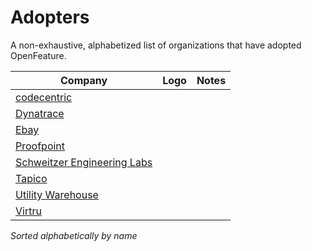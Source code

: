 # Adopters

A non-exhaustive, alphabetized list of organizations that have adopted OpenFeature.

| Company                                           | Logo       | Notes |
| ------------------------------------------------- | ---------- | :---: |
| [codecentric](https://www.codecentric.de/)        |            |       |
| [Dynatrace](https://www.dynatrace.com)            |            |       |
| [Ebay](https://www.ebay.com)                      |            |       |
| [Proofpoint](https://www.proofpoint.com)          |            |       |
| [Schweitzer Engineering Labs](https://selinc.com) |            |       |
| [Tapico](https://tapico.io)                       |            |       |
| [Utility Warehouse](https://uw.co.uk)             |            |       |
| [Virtru](https://www.virtru.com)                  |            |       |

_Sorted alphabetically by name_
